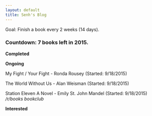 ```yaml
---
layout: default
title: Senh's Blog
---
```

Goal: Finish a book every 2 weeks (14 days).

### Countdown: 7 books left in 2015.

**Completed**

**Ongoing**

My Fight / Your Fight - Ronda Rousey (Started: 9/18/2015)

The World Without Us - Alan Weisman (Started: 9/18/2015)

Station Eleven A Novel - Emily St. John Mandel (Started: 9/18/2015)  
*/r/books bookclub*

**Interested**